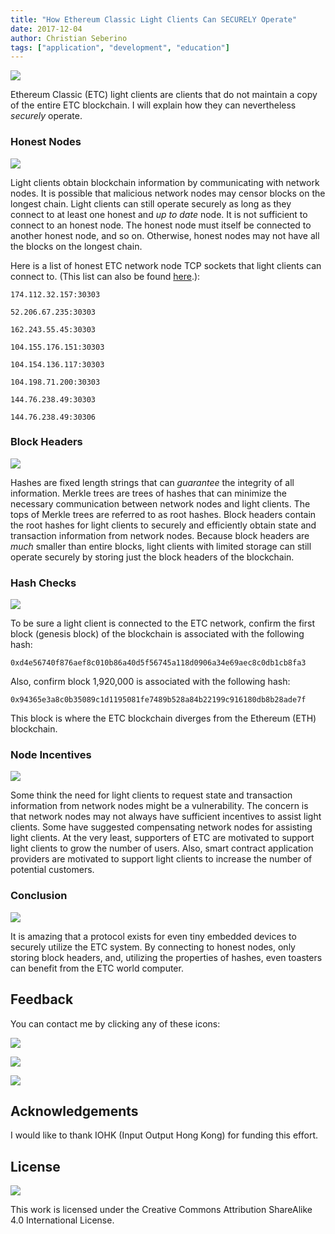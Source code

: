 ```yaml
---
title: "How Ethereum Classic Light Clients Can SECURELY Operate"
date: 2017-12-04
author: Christian Seberino
tags: ["application", "development", "education"]
---
```


![](./1bBFtK4oTT_hW4aHVgagEFA.jpeg)

Ethereum Classic (ETC) light clients are clients that do not maintain a copy of
the entire ETC blockchain. I will explain how they can nevertheless *securely*
operate.

### Honest Nodes

![](./1jtSm5pPSu1JNtsx92ifafA.jpeg)

Light clients obtain blockchain information by communicating with network nodes.
It is possible that malicious network nodes may censor blocks on the longest
chain. Light clients can still operate securely as long as they connect to at
least one honest and *up to date* node. It is not sufficient to connect to an
honest node. The honest node must itself be connected to another honest node,
and so on. Otherwise, honest nodes may not have all the blocks on the longest
chain.

Here is a list of honest ETC network node TCP sockets that light clients can
connect to. (This list can also be found
[here](https://github.com/paritytech/parity/blob/master/ethcore/res/ethereum/classic.json).):

    174.112.32.157:30303

    52.206.67.235:30303

    162.243.55.45:30303

    104.155.176.151:30303

    104.154.136.117:30303

    104.198.71.200:30303

    144.76.238.49:30303

    144.76.238.49:30306

### Block Headers

![](./12n8q1uCK49r8m3EhPIwzJA.png)

Hashes are fixed length strings that can *guarantee* the integrity of all
information. Merkle trees are trees of hashes that can minimize the necessary
communication between network nodes and light clients. The tops of Merkle trees
are referred to as root hashes. Block headers contain the root hashes for light
clients to securely and efficiently obtain state and transaction information
from network nodes. Because block headers are *much* smaller than entire blocks,
light clients with limited storage can still operate securely by storing just
the block headers of the blockchain.

### Hash Checks

![](./1tbkDlJPinMH82TWcOduFrg.jpeg)

To be sure a light client is connected to the ETC network, confirm the first
block (genesis block) of the blockchain is associated with the following hash:

    0xd4e56740f876aef8c010b86a40d5f56745a118d0906a34e69aec8c0db1cb8fa3

Also, confirm block 1,920,000 is associated with the following hash:

    0x94365e3a8c0b35089c1d1195081fe7489b528a84b22199c916180db8b28ade7f

This block is where the ETC blockchain diverges from the Ethereum (ETH)
blockchain.

### Node Incentives

![](./1L4dVB-TkxXZVoaBmJjq7mQ.jpeg)

Some think the need for light clients to request state and transaction
information from network nodes might be a vulnerability. The concern is that
network nodes may not always have sufficient incentives to assist light clients.
Some have suggested compensating network nodes for assisting light clients. At
the very least, supporters of ETC are motivated to support light clients to grow
the number of users. Also, smart contract application providers are motivated to
support light clients to increase the number of potential customers.

### Conclusion

![](./1zSexw_YUBD4lBYjBm0GYbA.jpeg)

It is amazing that a protocol exists for even tiny embedded devices to securely
utilize the ETC system. By connecting to honest nodes, only storing block
headers, and, utilizing the properties of hashes, even toasters can benefit from
the ETC world computer.

## Feedback

You can contact me by clicking any of these icons:

![](./0eoFC6QOWZ--bCngK.png)

![](./0i3CwTFEKUnKYHMf0.png)

![](./0HQj6HSHxE7pkIBjk.png)

## Acknowledgements

I would like to thank IOHK (Input Output Hong Kong) for funding this effort.

## License

![](./0hocpUZXBcjzNJeQ2.png)

This work is licensed under the Creative Commons Attribution ShareAlike 4.0
International License.

